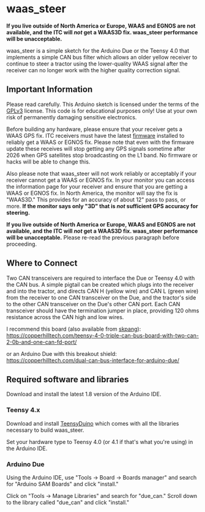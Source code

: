 waas_steer
==========

**If you live outside of North America or Europe, WAAS and EGNOS are not available, and the ITC will *not* get a WAAS3D fix.  waas_steer performance will be unacceptable.**

 waas_steer is a simple sketch for the Arduino Due or the Teensy 4.0 that implements a simple CAN bus filter which allows an older yellow receiver to continue to steer a tractor using the lower-quality WAAS signal after the receiver can no longer work with the higher quality correction signal.

Important Information
---------------------

Please read carefully.  This Arduino sketch is licensed under the terms of the [GPLv3](LICENSE) license. This code is for educational purposes only!  Use at your own risk of permanently damaging sensitive electronics.

Before building any hardware, please ensure that your receiver gets a WAAS GPS fix.  ITC receivers must have the latest [firmware](https://talk.newagtalk.com/forums/thread-view.asp?tid=1008473) installed to reliably get a WAAS or EGNOS fix.  Please note that even with the firmware update these receives will stop getting any GPS signals sometime after 2026 when GPS satellites stop broadcasting on the L1 band.  No firmware or hacks will be able to change this.

Also please note that waas_steer will not work reliably or acceptably if your receiver cannot get a WAAS or EGNOS fix.  In your monitor you can access the information page for your receiver and ensure that you are getting a WAAS or EGNOS fix.  In North America, the monitor will say the fix is "WAAS3D."  This provides for an accuracy of about 12" pass to pass, or more.  **If the monitor says only "3D" that is *not* sufficient GPS accuracy for steering.**

**If you live outside of North America or Europe, WAAS and EGNOS are not available, and the ITC will *not* get a WAAS3D fix.  waas_steer performance will be unacceptable.**  Please re-read the previous paragraph before proceeding.

Where to Connect
----------------

Two CAN transceivers are required to interface the Due or Teensy 4.0 with the CAN bus.  A simple pigtail can be created which plugs into the receiver and into the tractor, and directs CAN H (yellow wire) and CAN L (green wire) from the receiver to one CAN transceiver on the Due, and the tractor's side to the other CAN transceiver on the Due's other CAN port.  Each CAN transceiver should have the termination jumper in place, providing 120 ohms resistance across the CAN high and low wires. 

I recommend this board (also available from [skpang](https://www.skpang.co.uk/collections/teensy/products/teensy-4-0-triple-can-board-include-teensy-4-0)):
https://copperhilltech.com/teensy-4-0-triple-can-bus-board-with-two-can-2-0b-and-one-can-fd-port/

or an Arduino Due with this breakout shield:
https://copperhilltech.com/dual-can-bus-interface-for-arduino-due/

Required software and libraries
-------------------------------
Download and install the latest 1.8 version of the Arduino IDE.

### Teensy 4.x
Download and install [TeensyDuino](https://www.pjrc.com/teensy/teensyduino.html) which comes with all the libraries necessary to build waas_steer.

Set your hardware type to Teensy 4.0 (or 4.1 if that's what you're using) in the Arduino IDE.

### Arduino Due
Using the Arduino IDE, use "Tools -> Board -> Boards manager" and search for "Arduino SAM Boards" and click "install."

Click on "Tools -> Manage Libraries" and search for "due_can."  Scroll down to the library called "due_can" and click "install."


